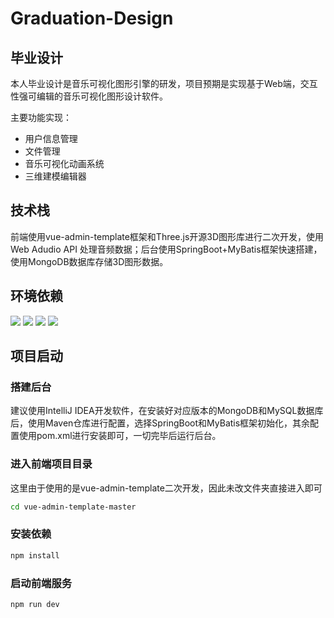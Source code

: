 # Graduation-Design
## 毕业设计

本人毕业设计是音乐可视化图形引擎的研发，项目预期是实现基于Web端，交互性强可编辑的音乐可视化图形设计软件。

主要功能实现：

- 用户信息管理
- 文件管理
- 音乐可视化动画系统
- 三维建模编辑器

## 技术栈

前端使用vue-admin-template框架和Three.js开源3D图形库进行二次开发，使用Web Adudio API 处理音频数据；后台使用SpringBoot+MyBatis框架快速搭建，使用MongoDB数据库存储3D图形数据。

## 环境依赖
![](https://img.shields.io/badge/npm-16.15.0-green)     ![](https://img.shields.io/badge/JDK-1.8-yellow)     ![](https://img.shields.io/badge/MongoDB-5.0.8-brightgreen)  ![](https://img.shields.io/badge/MySQL-8.0.22-blue)

## 项目启动
### 搭建后台
建议使用IntelliJ IDEA开发软件，在安装好对应版本的MongoDB和MySQL数据库后，使用Maven仓库进行配置，选择SpringBoot和MyBatis框架初始化，其余配置使用pom.xml进行安装即可，一切完毕后运行后台。
### 进入前端项目目录
这里由于使用的是vue-admin-template二次开发，因此未改文件夹直接进入即可
```bash
cd vue-admin-template-master
```
### 安装依赖
```bash
npm install
```
### 启动前端服务
```bash
npm run dev
```
